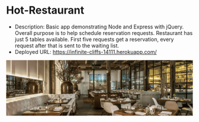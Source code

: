 # Hot-Restaurant

* Description: Basic app demonstrating Node and Express with jQuery. Overall purpose is to help schedule reservation requests. Restaurant has just 5 tables available. First five requests get a reservation, every request after that is sent to the waiting list.
* Deployed URL: https://infinite-cliffs-14111.herokuapp.com/

![Hot Restaurant Image](public/restaurant_image.png)
